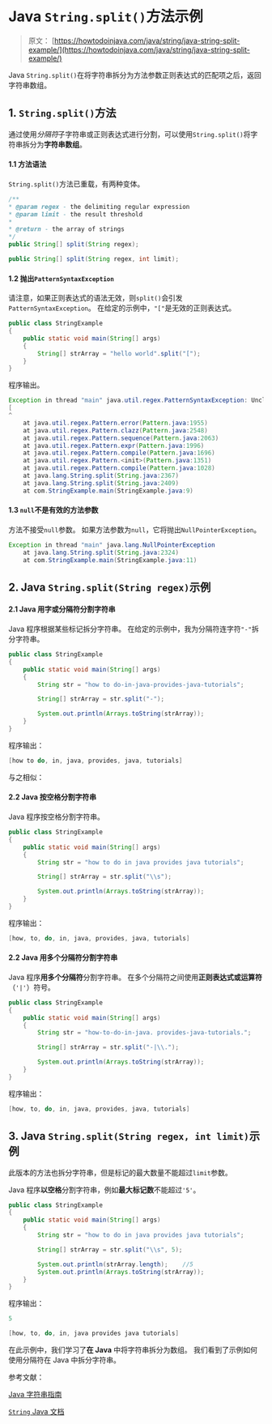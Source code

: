# Java `String.split()`方法示例

> 原文： [https://howtodoinjava.com/java/string/java-string-split-example/](https://howtodoinjava.com/java/string/java-string-split-example/)

Java `String.split()`在将字符串拆分为方法参数正则表达式的匹配项之后，返回字符串数组。

## 1\. `String.split()`方法

通过使用*分隔符*子字符串或正则表达式进行分割，可以使用`String.split()`将字符串拆分为**字符串数组**。

#### 1.1 方法语法

`String.split()`方法已重载，有两种变体。

```java
/**
* @param regex - the delimiting regular expression
* @param limit - the result threshold
* 
* @return - the array of strings
*/
public String[] split(String regex);

public String[] split(String regex, int limit);

```

#### 1.2 抛出`PatternSyntaxException`

请注意，如果正则表达式的语法无效，则`split()`会引发`PatternSyntaxException`。 在给定的示例中，`"["`是无效的正则表达式。

```java
public class StringExample 
{
    public static void main(String[] args) 
    {       
        String[] strArray = "hello world".split("[");
    }
}

```

程序输出。

```java
Exception in thread "main" java.util.regex.PatternSyntaxException: Unclosed character class near index 0
[
^
	at java.util.regex.Pattern.error(Pattern.java:1955)
	at java.util.regex.Pattern.clazz(Pattern.java:2548)
	at java.util.regex.Pattern.sequence(Pattern.java:2063)
	at java.util.regex.Pattern.expr(Pattern.java:1996)
	at java.util.regex.Pattern.compile(Pattern.java:1696)
	at java.util.regex.Pattern.<init>(Pattern.java:1351)
	at java.util.regex.Pattern.compile(Pattern.java:1028)
	at java.lang.String.split(String.java:2367)
	at java.lang.String.split(String.java:2409)
	at com.StringExample.main(StringExample.java:9)

```

#### 1.3 `null`不是有效的方法参数

方法不接受`null`参数。 如果方法参数为`null`，它将抛出`NullPointerException`。

```java
Exception in thread "main" java.lang.NullPointerException
	at java.lang.String.split(String.java:2324)
	at com.StringExample.main(StringExample.java:11)

```

## 2\. Java `String.split(String regex)`示例

#### 2.1 Java 用字或分隔符分割字符串

Java 程序根据某些标记拆分字符串。 在给定的示例中，我为分隔符连字符`"-"`拆分字符串。

```java
public class StringExample 
{
    public static void main(String[] args) 
    {
        String str = "how to do-in-java-provides-java-tutorials";

        String[] strArray = str.split("-");

        System.out.println(Arrays.toString(strArray));
    }
}

```

程序输出：

```java
[how to do, in, java, provides, java, tutorials]

```

与之相似：

#### 2.2 Java 按空格分割字符串

 Java 程序按空格分割字符串。

```java
public class StringExample 
{
    public static void main(String[] args) 
    {
        String str = "how to do in java provides java tutorials";

        String[] strArray = str.split("\\s");

        System.out.println(Arrays.toString(strArray));
    }
}

```

程序输出：

```java
[how, to, do, in, java, provides, java, tutorials]

```

#### 2.2 Java 用多个分隔符分割字符串

Java 程序**用多个分隔符**分割字符串。 在多个分隔符之间使用**正则表达式或运算符**（`'|'`）符号。

```java
public class StringExample 
{
    public static void main(String[] args) 
    {
        String str = "how-to-do-in-java. provides-java-tutorials.";

        String[] strArray = str.split("-|\\.");

        System.out.println(Arrays.toString(strArray));
    }
}

```

程序输出：

```java
[how, to, do, in, java, provides, java, tutorials]

```

## 3\. Java `String.split(String regex, int limit)`示例

此版本的方法也拆分字符串，但是标记的最大数量不能超过`limit`参数。

Java 程序**以空格**分割字符串，例如**最大标记数**不能超过`'5'`。

```java
public class StringExample 
{
    public static void main(String[] args) 
    {
        String str = "how to do in java provides java tutorials";

        String[] strArray = str.split("\\s", 5);

        System.out.println(strArray.length);	//5
        System.out.println(Arrays.toString(strArray));
    }
}

```

程序输出：

```java
5

[how, to, do, in, java provides java tutorials]

```

在此示例中，我们学习了**在 Java** 中将字符串拆分为数组。 我们看到了示例如何使用分隔符在 Java 中拆分字符串。

参考文献：

[Java 字符串指南](https://howtodoinjava.com/java-string/)

[`String` Java 文档](https://docs.oracle.com/javase/9/docs/api/java/lang/String.html)